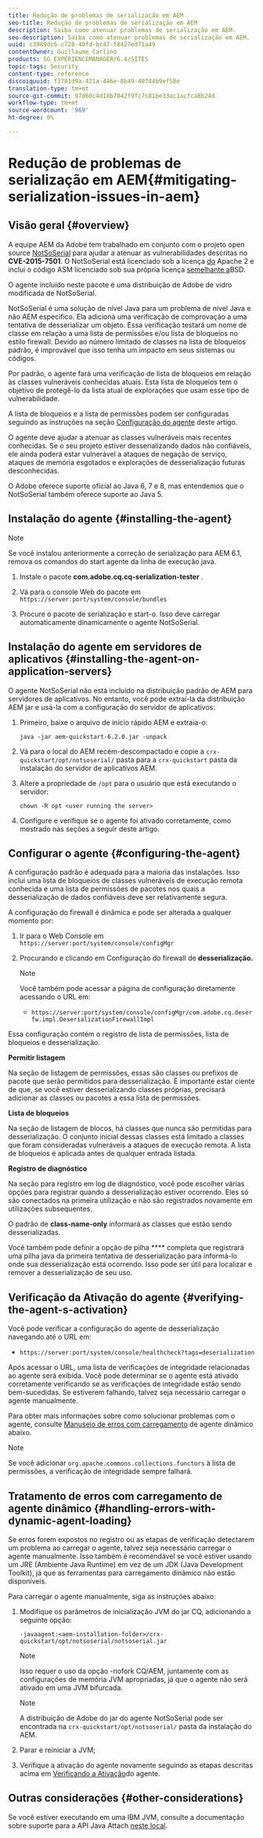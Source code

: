 ```yaml
---
title: Redução de problemas de serialização em AEM
seo-title: Redução de problemas de serialização em AEM
description: Saiba como atenuar problemas de serialização em AEM.
seo-description: Saiba como atenuar problemas de serialização em AEM.
uuid: c3989dc6-c728-40fd-bc47-f8427ed71a49
contentOwner: Guillaume Carlino
products: SG_EXPERIENCEMANAGER/6.4/SITES
topic-tags: Security
content-type: reference
discoiquuid: f3781d9a-421a-446e-8b49-40744b9ef58e
translation-type: tm+mt
source-git-commit: 97d60c4d18b7842f9fc7c81be33ac1acfca8b24d
workflow-type: tm+mt
source-wordcount: '969'
ht-degree: 0%

---
```



# Redução de problemas de serialização em AEM{#mitigating-serialization-issues-in-aem}

## Visão geral {#overview}

A equipe AEM da Adobe tem trabalhado em conjunto com o projeto open source [NotSoSerial](https://github.com/kantega/notsoserial) para ajudar a atenuar as vulnerabilidades descritas no **CVE-2015-7501**. O NotSoSerial está licenciado sob a licença [do](https://www.apache.org/licenses/LICENSE-2.0) Apache 2 e inclui o código ASM licenciado sob sua própria licença [semelhante a](https://asm.ow2.org/license.html)BSD.

O agente incluído neste pacote é uma distribuição de Adobe de vidro modificada de NotSoSerial.

NotSoSerial é uma solução de nível Java para um problema de nível Java e não AEM específico. Ela adiciona uma verificação de comprovação a uma tentativa de desserializar um objeto. Essa verificação testará um nome de classe em relação a uma lista de permissões e/ou lista de bloqueios no estilo firewall. Devido ao número limitado de classes na lista de bloqueios padrão, é improvável que isso tenha um impacto em seus sistemas ou códigos.

Por padrão, o agente fará uma verificação de lista de bloqueios em relação às classes vulneráveis conhecidas atuais. Esta lista de bloqueios tem o objetivo de protegê-lo da lista atual de explorações que usam esse tipo de vulnerabilidade.

A lista de bloqueios e a lista de permissões podem ser configuradas seguindo as instruções na seção [Configuração do agente](/help/sites-administering/mitigating-serialization-issues.md#configuring-the-agent) deste artigo.

O agente deve ajudar a atenuar as classes vulneráveis mais recentes conhecidas. Se o seu projeto estiver desserializando dados não confiáveis, ele ainda poderá estar vulnerável a ataques de negação de serviço, ataques de memória esgotados e explorações de desserialização futuras desconhecidas.

O Adobe oferece suporte oficial ao Java 6, 7 e 8, mas entendemos que o NotSoSerial também oferece suporte ao Java 5.

## Instalação do agente {#installing-the-agent}

>[!NOTE]
>
>Se você instalou anteriormente a correção de serialização para AEM 6.1, remova os comandos do start agente da linha de execução java.

1. Instale o pacote **com.adobe.cq.cq-serialization-tester** .

1. Vá para o console Web do pacote em `https://server:port/system/console/bundles`
1. Procure o pacote de serialização e start-o. Isso deve carregar automaticamente dinamicamente o agente NotSoSerial.

## Instalação do agente em servidores de aplicativos {#installing-the-agent-on-application-servers}

O agente NotSoSerial não está incluído na distribuição padrão de AEM para servidores de aplicativos. No entanto, você pode extraí-la da distribuição AEM jar e usá-la com a configuração do servidor de aplicativos:

1. Primeiro, baixe o arquivo de início rápido AEM e extraia-o:

   ```shell
   java -jar aem-quickstart-6.2.0.jar -unpack
   ```

1. Vá para o local do AEM recém-descompactado e copie a `crx-quickstart/opt/notsoserial/` pasta para a `crx-quickstart` pasta da instalação do servidor de aplicativos AEM.

1. Altere a propriedade de `/opt` para o usuário que está executando o servidor:

   ```shell
   chown -R opt <user running the server>
   ```

1. Configure e verifique se o agente foi ativado corretamente, como mostrado nas seções a seguir deste artigo.

## Configurar o agente {#configuring-the-agent}

A configuração padrão é adequada para a maioria das instalações. Isso inclui uma lista de bloqueios de classes vulneráveis de execução remota conhecida e uma lista de permissões de pacotes nos quais a desserialização de dados confiáveis deve ser relativamente segura.

A configuração do firewall é dinâmica e pode ser alterada a qualquer momento por:

1. Ir para o Web Console em `https://server:port/system/console/configMgr`
1. Procurando e clicando em Configuração do firewall de **desserialização.**

   >[!NOTE]
   >
   >Você também pode acessar a página de configuração diretamente acessando o URL em:
   >
   >* `https://server:port/system/console/configMgr/com.adobe.cq.deserfw.impl.DeserializationFirewallImpl`


Essa configuração contém o registro de lista de permissões, lista de bloqueios e desserialização.

**Permitir listagem**

Na seção de listagem de permissões, essas são classes ou prefixos de pacote que serão permitidos para desserialização. É importante estar ciente de que, se você estiver desserializando classes próprias, precisará adicionar as classes ou pacotes a essa lista de permissões.

**Lista de bloqueios**

Na seção de listagem de blocos, há classes que nunca são permitidas para desserialização. O conjunto inicial dessas classes está limitado a classes que foram consideradas vulneráveis a ataques de execução remota. A lista de bloqueios é aplicada antes de qualquer entrada listada.

**Registro de diagnóstico**

Na seção para registro em log de diagnóstico, você pode escolher várias opções para registrar quando a desserialização estiver ocorrendo. Eles só são conectados na primeira utilização e não são registrados novamente em utilizações subsequentes.

O padrão de **class-name-only** informará as classes que estão sendo desserializadas.

Você também pode definir a opção de pilha **** completa que registrará uma pilha java da primeira tentativa de desserialização para informá-lo onde sua desserialização está ocorrendo. Isso pode ser útil para localizar e remover a desserialização de seu uso.

## Verificação da Ativação do agente {#verifying-the-agent-s-activation}

Você pode verificar a configuração do agente de desserialização navegando até o URL em:

* `https://server:port/system/console/healthcheck?tags=deserialization`

Após acessar o URL, uma lista de verificações de integridade relacionadas ao agente será exibida. Você pode determinar se o agente está ativado corretamente verificando se as verificações de integridade estão sendo bem-sucedidas. Se estiverem falhando, talvez seja necessário carregar o agente manualmente.

Para obter mais informações sobre como solucionar problemas com o agente, consulte [Manuseio de erros com carregamento](#handling-errors-with-dynamic-agent-loading) de agente dinâmico abaixo.

>[!NOTE]
>
>Se você adicionar `org.apache.commons.collections.functors` à lista de permissões, a verificação de integridade sempre falhará.

## Tratamento de erros com carregamento de agente dinâmico {#handling-errors-with-dynamic-agent-loading}

Se erros forem expostos no registro ou as etapas de verificação detectarem um problema ao carregar o agente, talvez seja necessário carregar o agente manualmente. Isso também é recomendável se você estiver usando um JRE (Ambiente Java Runtime) em vez de um JDK (Java Development Toolkit), já que as ferramentas para carregamento dinâmico não estão disponíveis.

Para carregar o agente manualmente, siga as instruções abaixo:

1. Modifique os parâmetros de inicialização JVM do jar CQ, adicionando a seguinte opção:

   ```shell
   -javaagent:<aem-installation-folder>/crx-quickstart/opt/notsoserial/notsoserial.jar
   ```

   >[!NOTE]
   >
   >Isso requer o uso da opção -nofork CQ/AEM, juntamente com as configurações de memória JVM apropriadas, já que o agente não será ativado em uma JVM bifurcada.

   >[!NOTE]
   >
   >A distribuição de Adobe do jar do agente NotSoSerial pode ser encontrada na `crx-quickstart/opt/notsoserial/` pasta da instalação do AEM.

1. Parar e reiniciar a JVM;

1. Verifique a ativação do agente novamente seguindo as etapas descritas acima em [Verificando a Ativação](/help/sites-administering/mitigating-serialization-issues.md#verifying-the-agent-s-activation)do agente.

## Outras considerações {#other-considerations}

Se você estiver executando em uma IBM JVM, consulte a documentação sobre suporte para a API Java Attach [neste local](https://www.ibm.com/support/knowledgecenter/SSSTCZ_2.0.0/com.ibm.rt.doc.20/user/attachapi.html).

